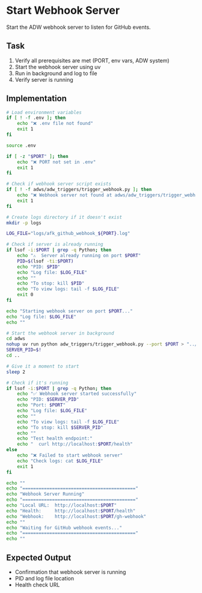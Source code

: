 # Start Webhook Server

Start the ADW webhook server to listen for GitHub events.

## Task

1. Verify all prerequisites are met (PORT, env vars, ADW system)
2. Start the webhook server using uv
3. Run in background and log to file
4. Verify server is running

## Implementation

```bash
# Load environment variables
if [ ! -f .env ]; then
    echo "❌ .env file not found"
    exit 1
fi

source .env

if [ -z "$PORT" ]; then
    echo "❌ PORT not set in .env"
    exit 1
fi

# Check if webhook server script exists
if [ ! -f adws/adw_triggers/trigger_webhook.py ]; then
    echo "❌ Webhook server not found at adws/adw_triggers/trigger_webhook.py"
    exit 1
fi

# Create logs directory if it doesn't exist
mkdir -p logs

LOG_FILE="logs/afk_github_webhook_${PORT}.log"

# Check if server is already running
if lsof -i:$PORT | grep -q Python; then
    echo "⚠️  Server already running on port $PORT"
    PID=$(lsof -ti:$PORT)
    echo "PID: $PID"
    echo "Log file: $LOG_FILE"
    echo ""
    echo "To stop: kill $PID"
    echo "To view logs: tail -f $LOG_FILE"
    exit 0
fi

echo "Starting webhook server on port $PORT..."
echo "Log file: $LOG_FILE"
echo ""

# Start the webhook server in background
cd adws
nohup uv run python adw_triggers/trigger_webhook.py --port $PORT > "../$LOG_FILE" 2>&1 &
SERVER_PID=$!
cd ..

# Give it a moment to start
sleep 2

# Check if it's running
if lsof -i:$PORT | grep -q Python; then
    echo "✅ Webhook server started successfully"
    echo "PID: $SERVER_PID"
    echo "Port: $PORT"
    echo "Log file: $LOG_FILE"
    echo ""
    echo "To view logs: tail -f $LOG_FILE"
    echo "To stop: kill $SERVER_PID"
    echo ""
    echo "Test health endpoint:"
    echo "  curl http://localhost:$PORT/health"
else
    echo "❌ Failed to start webhook server"
    echo "Check logs: cat $LOG_FILE"
    exit 1
fi

echo ""
echo "=========================================="
echo "Webhook Server Running"
echo "=========================================="
echo "Local URL:  http://localhost:$PORT"
echo "Health:     http://localhost:$PORT/health"
echo "Webhook:    http://localhost:$PORT/gh-webhook"
echo ""
echo "Waiting for GitHub webhook events..."
echo "=========================================="
echo ""
```

## Expected Output

- Confirmation that webhook server is running
- PID and log file location
- Health check URL

